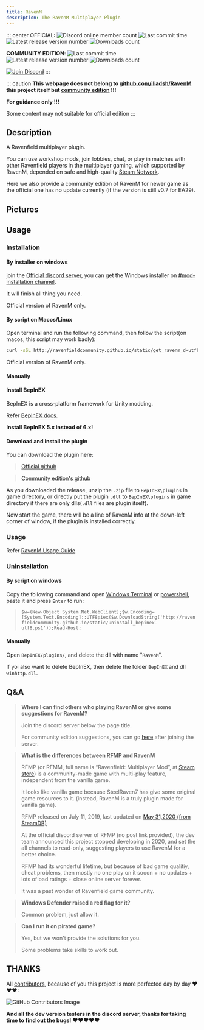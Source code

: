 ```yaml
---
title: RavenM 
description: The RavenM Multiplayer Plugin
---
```


::: center
OFFICIAL: ![Discord online member count](https://img.shields.io/discord/458403487982682113.svg?label=Discord&logo=Discord&colorB=7289da&style=flat-square) ![Last commit time](https://img.shields.io/github/last-commit/ABigPickle/RavenM.svg?style=flat-square&) ![Latest release version number](https://img.shields.io/github/v/release/ABigPickle/RavenM?label=release&logo=GitHub&style=flat-square) ![Downloads count](https://img.shields.io/github/downloads/ABigPickle/RavenM/total.svg?logo=GitHub&style=flat-square)

**COMMUNITY EDITION**: ![Last commit time](https://img.shields.io/github/last-commit/RavenfieldCommunity/RavenM.svg?style=flat-square&) ![Latest release version number ](https://img.shields.io/github/v/release/RavenfieldCommunity/RavenM?label=release&logo=GitHub&style=flat-square) ![Downloads count](https://img.shields.io/github/downloads/RavenfieldCommunity/RavenM/total.svg?logo=GitHub&style=flat-square)

 [![Join Discord]( https://img.shields.io/badge/discord-JOIN%20DISCORD%20SERVER-grey.svg?style=for-the-badge&logo=discord&colorB=7289da)](https://discord.gg/63zE4gY)
:::

::: caution
**This webpage does not belong to [github.com/iliadsh/RavenM](https://github.com/iliadsh/RavenM) this project itself but [community edition](https://github.com/RavenfieldCommunity/RavenM) !!!**

**For guidance only !!!**

Some content may not suitable for official edition
:::

## Description

A Ravenfield multiplayer plugin.

You can use workshop mods, join lobbies, chat, or play in matches with other Ravenfield players in the multiplayer gaming, which supported by RavenM, depended on safe and high-quality [Steam Network](https://partner.steamgames.com/doc/features/multiplayer).

Here we also provide a community edition of RavenM for newer game as the official one has no update currently (if the version is still v0.7 for EA29).

## Pictures


## Usage

### Installation

#### By installer on windows

join the [Official discord server](https://discord.gg/63zE4gY), you can get the Windows installer on [#mod-installation channel](https://discord.com/channels/458403487982682113/458455470793949234).

It will finish all thing you need.

Official version of RavenM only.

#### By script on Macos/Linux
Open terminal and run the following command, then follow the script(on macos, this script may work badly):

```sh
curl -sSL http://ravenfieldcommunity.github.io/static/get_ravenm_d-utf8.sh | bash
```

Official version of RavenM only.

#### Manually

#### Install BepInEX
BepInEX is a cross-platform framework for Unity modding.

Refer [BepInEX docs](https://docs.bepinex.dev/articles/user_guide/installation/index.html).

**Install BepInEX 5.x instead of 6.x!**

#### Download and install the plugin

You can download the plugin here:

> [Official github](https://github.com/iliadsh/RavenM/releases)

> [Community edition's github](https://github.com/RavenfieldCommunity/RavenM/releases)

As you downloaded the release, unzip the `.zip` file to `BepInEX\plugins` in game directory, or directly put the plugin `.dll` to `BepInEX\plugins` in game directory if there are only dlls(`.dll` files are plugin itself).

Now start the game, there will be a line of RavenM info at the down-left corner of window, if the plugin is installed correctly.

### Usage

Refer [RavenM Usage Guide](/en/in-GAME/ravenm.md)

### Uninstallation

#### By script on windows 

Copy the following command and open [Windows Terminal](https://apps.microsoft.com/detail/9n0dx20hk701) or [powershell](https://learn.microsoft.com/en-us/powershell/scripting/windows-powershell/starting-windows-powershell?view=powershell-7.5), paste it and press `Enter` to run:
> `$w=(New-Object System.Net.WebClient);$w.Encoding=[System.Text.Encoding]::UTF8;iex($w.DownloadString('http://ravenfieldcommunity.github.io/static/uninstall_bepinex-utf8.ps1'));Read-Host;`

#### Manually

Open `BepInEX/plugins/`, and delete the dll with name "`RavenM`".

If yoi also want to delete BepInEX, then delete the folder `BepInEX` and dll `winhttp.dll`.

## Q&A

> **Where I can find others who playing RavenM or give some suggestions for RavenM?**
>
> Join the discord server below the page title.
>
> For community edition suggestions, you can go [here](https://discord.com/channels/458403487982682113/1370918742795616276) after joining the server.

> **What is the differences between RFMP and RavenM**
>
> RFMP (or RFMM, full name is “Ravenfield: Multiplayer Mod”, at [Steam store](https://store.steampowered.com/app/1104390)) is a community-made game with multi-play feature, independent from the vanilla game.
>
> It looks like vanilla game because SteelRaven7 has give some original game resources to it. (instead, RavenM is a truly plugin made for vanilla game).
>
> RFMP released on July 11, 2019, last updated on [May 31,2020 (from SteamDB)](https://steamdb.info/app/1104390/patchnotes/)
>
> At the official discord server of RFMP (no post link provided), the dev team announced this project stopped developing in 2020, and set the all channels to read-only, suggesting players to use RavenM for a better choice.
>
> RFMP had its wonderful lifetime, but because of bad game qualitiy, cheat problems, then mostly no one play on it sooon + no updates + lots of bad ratings + close online server forever.
>
> It was a past wonder of Ravenfield game community.


> **Windows Defender raised a red flag for it?**
> 
> Common problem, just allow it.


> **Can I run it on pirated game?**
>
> Yes, but we won't provide the solutions for you.
>
> Some problems take skills to work out.


## THANKS

All [contributors](https://github.com/RavenfieldCommunity/RavenM/graphs/contributors), because of you this project is more perfected day by day ❤❤❤:

![GitHub Contributors Image](https://contrib.rocks/image?repo=RavenfieldCommunity/RavenM)

**And all the dev version testers in the discord server, thanks for taking time to find out the bugs! ❤❤❤❤️❤️**
